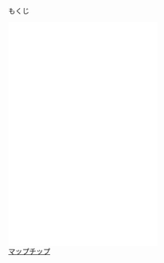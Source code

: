 もくじ

![ゲームのコード 🎮](game.js)  
![魔道書のコード 📖](code.js)  
![マップのコード 🗺](maps.js)  
[マップチップ](https://embed.hackforplay.xyz/open-source/ogp/mapTipIndex.jpg)
